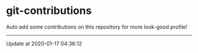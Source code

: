 # git-contributions

Auto add some contributions on this repository for more look-good profile!

---

Update at 2020-01-17 04:36:12
